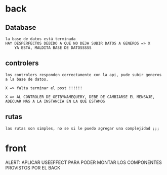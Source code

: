 # back

## Database
    la base de datos está terminada
    HAY DESPERFECTOS DEBIDO A QUE NO DEJA SUBIR DATOS A GENEROS => X
        YA ESTÁ, MALDITA BASE DE DATOSSSSS
## controlers
    los controlers responden correctamente con la api, pude subir generos a la base de datos.

    X => falta terminar el post !!!!!!

    X => AL CONTROLER DE GETBYNAMEQUERY, DEBE DE CAMBIARSE EL MENSAJE, ADECUAR MÁS A LA INSTANCIA EN LA QUE ESTAMOS

## rutas
    las rutas son simples, no se si le puedo agregar una complejidad ;;;



# front

ALERT: APLICAR USEEFFECT PARA PODER MONTAR LOS COMPONENTES PROVISTOS POR EL BACK
